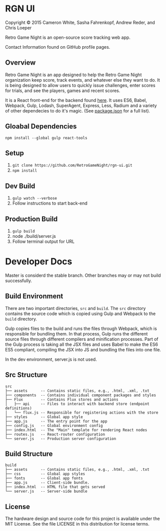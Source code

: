 # RGN UI

Copyright © 2015 Cameron White, Sasha Fahrenkopf, Andrew Reder, and Chris Loeper

Retro Game Night is an open-source score tracking web app.

Contact Information found on GitHub profile pages.

## Overview

Retro Game Night is an app designed to help the Retro Game Night organization keep score, track events, and 
whatever else they want to do. It is being designed to allow users to quickly issue challenges, enter scores
for trials, and see the players, games and recent scores.

It is a React front-end for the backend found [here](https://github.com/RetroGameNight/rgn-api). It uses ES6, Babel,
Webpack, Gulp, Lodash, SuperAgent, Express, Less, Radium and a variety of other dependecies to do it's magic. (See [package.json](https://github.com/RetroGameNight/rgn-ui/blob/master/package.json) for a full list).

## Gloabal Dependencies

`npm install --global gulp react-tools`

## Setup
1. `git clone https://github.com/RetroGameNight/rgn-ui.git`
2. `npm install`

## Dev Build
1. `gulp watch --verbose`
2. Follow instructions to start back-end

## Production Build
1. `gulp build`
2. node ./build/server.js
3. Follow terminal output for URL

# Developer Docs
Master is considerd the stable branch. Other branches may or may not build successfully.

## Build Environment
There are two important directories, `src` and `build`. The `src` directory contains the source code which is copied using Gulp and Webpack to the `build` directory. 

Gulp copies files to the build and runs the files through Webpack, which is responsible for bundling them. In that process, Gulp runs the different source files through different compilers and minification processes. Part of the Gulp process is taking all the JSX files and uses Babel to make the ES6 ES5 compliant, compiling the JSX into JS and bundling the files into one file. 

In the dev environment, server.js is not used.

## Src Structure
```
src
├── assets      -- Contains static files, e.g., .html, .xml, .txt
├── components  -- Contains individual component packages and styles
├── Flux        -- Contains Flux stores and actions
│   ├── api     -- Files to interact with backend store (endpoint definitions)
│   └── flux.js -- Responsible for registering actions with the store
├── styles      -- Global app style 
├── app.js      -- The entry point for the app
├── config.js   -- Global environment config 
├── index.html  -- The "Main" template for rendering React nodes
├── routes.js   -- React-router configuration
└── server.js   -- Production server configuration
```

## Build Structure
```
build
├── assets      -- Contains static files, e.g., .html, .xml, .txt
├── css         -- Global app styles
├── fonts       -- Global app fonts
├── app.js      -- Client-side bundle. 
├── index.html  -- HTML file that gets served 
└── server.js   -- Server-side bundle
```
## License

The hardware design and source code for this project is available under the MIT License. See the file LICENSE in this distribution for license terms.